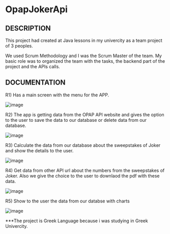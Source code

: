 # OpapJokerApi

DESCRIPTION
---------------------------------------
This project had created at Java lessons in my univercity as a team project of 3 peoples.

We used Scrum Methodology and I was the Scrum Master of the team. My basic role was to organized the team with the tasks,
the backend part of the project and the APIs calls. 

DOCUMENTATION
---------------------------------------
R1) Has a main screen with the menu for the APP. 

![image](https://user-images.githubusercontent.com/64380802/185761545-602291b8-c3dc-47e7-941d-193fc158c70a.png)

R2) The app is getting data from the OPAP API website and gives the option to the user to 
save the data to our database or delete data from our database. 

![image](https://user-images.githubusercontent.com/64380802/185761664-6c0455cf-5e2d-465d-bf93-9ec309c84d30.png)

R3) Calculate the data from our database about the sweepstakes of Joker and show the details to the user.

![image](https://user-images.githubusercontent.com/64380802/185761761-9744bfd8-8fe6-46ce-9674-a1ae9f869298.png)

R4) Get data from other API url about the numbers from the sweepstakes of Joker. Also we give the choice to the user
to downlaod the pdf with these data. 

![image](https://user-images.githubusercontent.com/64380802/185761894-d164552d-1168-4632-86d8-e6f5c4b1e023.png)

R5) Show to the user the data from our databse with charts

![image](https://user-images.githubusercontent.com/64380802/185761963-81e41955-b9c1-48eb-80f0-e68390136f63.png)

***The project is Greek Language because i was studying in Greek Univercity. 
